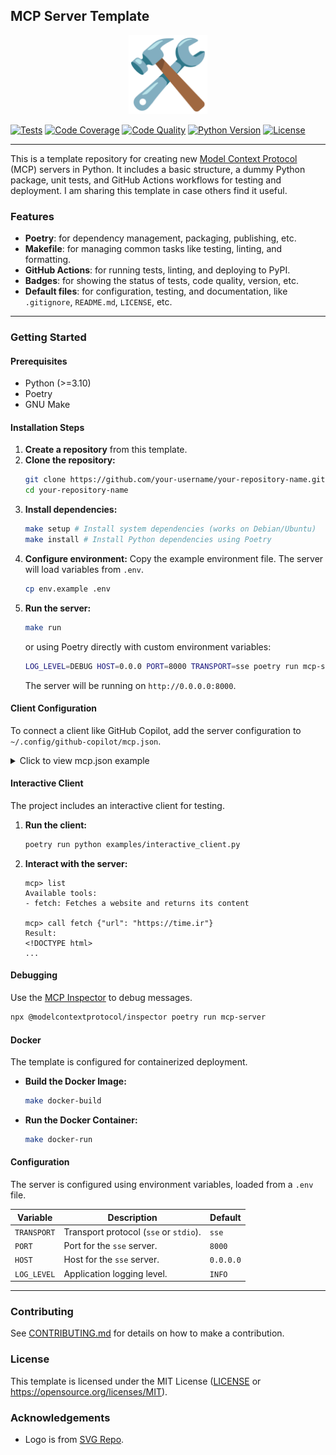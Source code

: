 ## MCP Server Template

<div align="center">
  <picture>
    <img alt="Project Logo" src="docs/assets/images/logo.svg" height="25%" width="25%">
  </picture>
</div>

[![Tests](https://img.shields.io/github/actions/workflow/status/habedi/template-mcp-server/tests.yml?label=tests&style=flat&labelColor=333333&logo=github&logoColor=white)](https://github.com/habedi/template-mcp-server/actions/workflows/tests.yml)
[![Code Coverage](https://img.shields.io/codecov/c/github/habedi/template-mcp-server?style=flat&label=coverage&labelColor=333333&logo=codecov&logoColor=white)](https://codecov.io/gh/habedi/template-mcp-server)
[![Code Quality](https://img.shields.io/codefactor/grade/github/habedi/template-mcp-server?style=flat&label=code%20quality&labelColor=333333&logo=codefactor&logoColor=white)](https://www.codefactor.io/repository/github/habedi/template-mcp-server)
[![Python Version](https://img.shields.io/badge/python-%3E=3.10-3776ab?style=flat&labelColor=333333&logo=python&logoColor=white)](https://github.com/habedi/template-mcp-server)
[![License](https://img.shields.io/badge/license-MIT-00acc1?style=flat&labelColor=333333&logo=open-source-initiative&logoColor=white)](https://github.com/habedi/template-mcp-server/blob/main/LICENSE)

---

This is a template repository for creating new [Model Context Protocol](https://modelcontextprotocol.io/overview)
(MCP) servers in Python.
It includes a basic structure, a dummy Python package, unit tests, and GitHub Actions workflows for testing and
deployment.
I am sharing this template in case others find it useful.

### Features

- **Poetry**: for dependency management, packaging, publishing, etc.
- **Makefile**: for managing common tasks like testing, linting, and formatting.
- **GitHub Actions**: for running tests, linting, and deploying to PyPI.
- **Badges**: for showing the status of tests, code quality, version, etc.
- **Default files**: for configuration, testing, and documentation, like `.gitignore`, `README.md`, `LICENSE`, etc.

---

### Getting Started

#### Prerequisites

* Python (\>=3.10)
* Poetry
* GNU Make

#### Installation Steps

1. **Create a repository** from this template.
2. **Clone the repository:**
   ```sh
   git clone https://github.com/your-username/your-repository-name.git
   cd your-repository-name
   ```
3. **Install dependencies:**
   ```sh
   make setup # Install system dependencies (works on Debian/Ubuntu)
   make install # Install Python dependencies using Poetry
   ```
4. **Configure environment:**
   Copy the example environment file. The server will load variables from `.env`.
   ```sh
   cp env.example .env
   ```
5. **Run the server:**
   ```sh
   make run
   ```
   or using Poetry directly with custom environment variables:
   ```sh
   LOG_LEVEL=DEBUG HOST=0.0.0 PORT=8000 TRANSPORT=sse poetry run mcp-server
   ```
   The server will be running on `http://0.0.0.0:8000`.

#### Client Configuration

To connect a client like GitHub Copilot, add the server configuration to `~/.config/github-copilot/mcp.json`.

<details>
<summary>Click to view mcp.json example</summary>

```json
{
    "servers": {
        "template-mcp-server-network": {
            "type": "sse",
            "url": "http://localhost:8000/sse"
        }
    }
}
```

</details>

#### Interactive Client

The project includes an interactive client for testing.

1. **Run the client:**
   ```sh
   poetry run python examples/interactive_client.py
   ```
2. **Interact with the server:**
   ```
   mcp> list
   Available tools:
   - fetch: Fetches a website and returns its content

   mcp> call fetch {"url": "https://time.ir"}
   Result:
   <!DOCTYPE html>
   ...
   ```

#### Debugging

Use the [MCP Inspector](https://www.npmjs.com/package/@modelcontextprotocol/inspector) to debug messages.

```sh
npx @modelcontextprotocol/inspector poetry run mcp-server
```

#### Docker

The template is configured for containerized deployment.

* **Build the Docker Image:**
  ```sh
  make docker-build
  ```
* **Run the Docker Container:**
  ```sh
  make docker-run
  ```

#### Configuration

The server is configured using environment variables, loaded from a `.env` file.

| Variable    | Description                            | Default   |
|-------------|----------------------------------------|-----------|
| `TRANSPORT` | Transport protocol (`sse` or `stdio`). | `sse`     |
| `PORT`      | Port for the `sse` server.             | `8000`    |
| `HOST`      | Host for the `sse` server.             | `0.0.0.0` |
| `LOG_LEVEL` | Application logging level.             | `INFO`    |

---

### Contributing

See [CONTRIBUTING.md](CONTRIBUTING.md) for details on how to make a contribution.

### License

This template is licensed under the MIT License ([LICENSE](LICENSE) or https://opensource.org/licenses/MIT).

### Acknowledgements

* Logo is from [SVG Repo](https://www.svgrepo.com/svg/396603/hammer-and-wrench).
